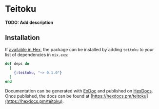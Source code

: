 # Teitoku

**TODO: Add description**

## Installation

If [available in Hex](https://hex.pm/docs/publish), the package can be installed
by adding `teitoku` to your list of dependencies in `mix.exs`:

```elixir
def deps do
  [
    {:teitoku, "~> 0.1.0"}
  ]
end
```

Documentation can be generated with [ExDoc](https://github.com/elixir-lang/ex_doc)
and published on [HexDocs](https://hexdocs.pm). Once published, the docs can
be found at [https://hexdocs.pm/teitoku](https://hexdocs.pm/teitoku).

